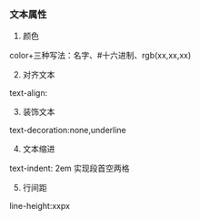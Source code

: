 ### 文本属性

1. 颜色

color+三种写法：名字、#十六进制、rgb(xx,xx,xx)

2. 对齐文本

text-align:

3. 装饰文本

text-decoration:none,underline

4. 文本缩进

text-indent: 2em 实现段首空两格

5. 行间距

line-height:xxpx







